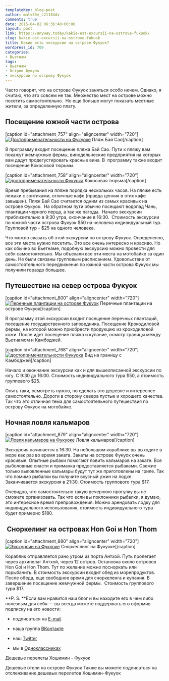 ```yaml
---
templateKey: blog-post
author: matv33v_c21184dv
comments: true
date: 2015-04-02 06:36:48+00:00
layout: post
link: https://anyway.today/kakie-est-excursii-na-ostrove-fukuok/
slug: kakie-est-excursii-na-ostrove-fukuok
title: Какие есть экскурсии на острове Фукуок?
wordpress_id: 709
categories:
- Вьетнам
tags:
- Вьетнам
- Остров Фукуок
- экскурсии по острову Фукуок
---
```


Часто говорят, что на острове Фукуок заняться особо нечем. Однако, я считаю, что это совсем не так. Множество мест на острове можно посетить самостоятельно.  Но еще больше могут показать местные жители, за определенную плату.




<!-- more -->





## Посещение южной части острова


[caption id="attachment_757" align="aligncenter" width="720"][![Достопримечательности на Фукуоке](http://anyway.today/wp-content/uploads/2015/03/2014-10-28_Vietnam_0762.jpg)](http://anyway.today/wp-content/uploads/2015/03/2014-10-28_Vietnam_0762.jpg) Пляж Бай Сао[/caption]


В программу входит посещение пляжа Бай Сао. Пути к пляжу вам покажут жемчужные фермы, винодельческие предприятия на которых вам дадут продегустировать красные вина. В  программу также входит посещение Кокосовой тюрьмы.




[caption id="attachment_758" align="aligncenter" width="720"][![достопримечательности Фукуока](http://anyway.today/wp-content/uploads/2015/03/2014-10-28_Vietnam_0798.jpg)](http://anyway.today/wp-content/uploads/2015/03/2014-10-28_Vietnam_0798.jpg) Кокосовая тюрьма[/caption]


Время пребывания на пляже порядка нескольких часов. На пляже есть лежаки с зонтиками, отличные кафе (правда ценник в этих кафе завышен). Пляж Бай Сао считается одним из самых красивых на острове Фукуок.  На обратном пути обычно посещают водопад Чань, плантации черного перца, а так же пагоды.  Начало экскурсии приблизительно в 9:30 утра, окончание в 16:30.  Стоимость экскурсии по южной части острова Фукуок $50 на человека индивидуальный тур.  Групповой тур - $25 на одного человека.




Что можно сказать об этой экскурсии по острову Фукуок. Определенно, все эти места нужно посетить. Это все очень интересно и красиво. Но как обычно во Вьетнаме, подобную экскурсию можно провести для себя самостоятельно. Мы объехали все эти места на мотобайке за один день. Не были связаны групповым расписанием. Удовольствие от самостоятельного передвижения по южной части острова Фукуок мы получили гораздо большее.





## Путешествие на север острова Фукуок


[caption id="attachment_800" align="aligncenter" width="720"][![Перечные плантации на острове Фукуок](http://anyway.today/wp-content/uploads/2015/03/2014-10-30_Vietnam_1000.jpg)](http://anyway.today/wp-content/uploads/2015/03/2014-10-30_Vietnam_1000.jpg) Перечные плантации на острове Фукуок[/caption]


В программу этой экскурсии входит посещение перечных плантаций, посещение государственного заповедника. Посещение Крокодиловой фермы, на которой можно приобрести продукцию из крокодиловой кожи. После идет посещение пляжа и купание, осмотр границы между Вьетнамом и Камбоджей.




[caption id="attachment_768" align="aligncenter" width="720"][![достопримечательности Фукуока](http://anyway.today/wp-content/uploads/2015/03/2014-10-30_Vietnam_0968.jpg)](http://anyway.today/wp-content/uploads/2015/03/2014-10-30_Vietnam_0968.jpg) Вид на границу с Камбоджей[/caption]


Начало и окончание экскурсии как и для вышеописанной экскурсии по югу. С 9:30 до 16:00. Стоимость индивидуального тура $50, а стоимость группового $25.




Опять таки, осмотреть нужно, но сделать это дешевле и интереснее самостоятельно. Дороги в сторону севера пустые и хорошего качества. Так что это отличная тема для самостоятельного путешествия по острову Фукуок на мотобайке.





## Ночная ловля кальмаров


[caption id="attachment_879" align="aligncenter" width="720"][![Ловля кальмаров на Фукуоке](http://anyway.today/wp-content/uploads/2015/04/squid.jpg)](http://anyway.today/wp-content/uploads/2015/04/squid.jpg) Ловля кальмаров[/caption]


Экскурсия начинается в 16:30. На небольшом кораблике вы выходите в море как раз во время заката. Закаты на острове Фукуок очень красивые. Опытные рыбаки помогают ловить кальмаров на закате. Все рыболовные снасти и приманка предоставляется рыбаками. Свежие только выловленные кальмары будут тут же приготовлены на гриле. Так что помимо рыбалки вы получите вкусный ужин на лодке.  Заканчивается экскурсия в 21:30. Стоимость группового тура $17.




Очевидно, что самостоятельно такую вечернюю прогулку вы не сможете организовать. Так что если вы поклонники рыбалки, я думаю, это интересное время препровождения. Можно арендовать лодку для индивидуального использования, стоимость индивидуального тура будет примерно $180.





##  Сноркелинг на островах Hon Goi и Hon Thom


[caption id="attachment_880" align="aligncenter" width="720"][![Экскурсии на Фукуоке](http://anyway.today/wp-content/uploads/2015/04/15132078901_7b1be7b0ce_o.jpg)](http://anyway.today/wp-content/uploads/2015/04/15132078901_7b1be7b0ce_o.jpg) Сноркеллинг на Фукуоке[/caption]


Кораблик отправляется рано утром из порта Антхой. Путь пролегает через архипелаг Антхой, через 12 остров. Остановка около островов Hon Goi и Hon Thom. Тут по желание можно посноркать или порыбачить. В стоимость экскурсии входит обед из морепродуктов. После обеда, еще свободное время для сноркеленга и купания. В завершение посещение жемчужной фермы.  Стоимость группового тура $17.


**P. S. **Если вам нравится наш блог и вы находите его в чем либо полезным для себя — вы всегда можете поддержать его оформив подписку на его новости:



	
  * подписаться на [E-mail](https://feedburner.google.com/fb/a/mailverify?uri=Anywaytoday&amp;loc=en_US)

	
  * наша группа [ВКонтакте](http://vk.com/public90452188)

	
  * наш [Twitter](https://twitter.com/TodayAnyway)

	
  * мы в [Одноклассниках](http://ok.ru/group/54402107244544)


Дешевые перелеты Хошимин - Фукуок

Дешевые отели на острове Фукуок  Также вы можете подписаться на отслеживание дешевых перелетов Хошимин-Фукуок
